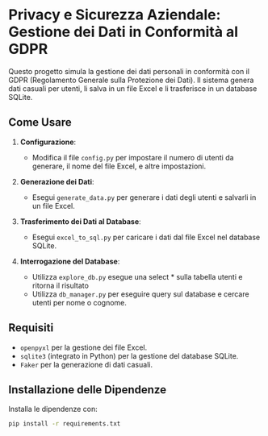 # Privacy e Sicurezza Aziendale: Gestione dei Dati in Conformità al GDPR

Questo progetto simula la gestione dei dati personali in conformità con il GDPR (Regolamento Generale sulla Protezione dei Dati). Il sistema genera dati casuali per utenti, li salva in un file Excel e li trasferisce in un database SQLite.

## Come Usare

1. **Configurazione**:
   - Modifica il file `config.py` per impostare il numero di utenti da generare, il nome del file Excel, e altre impostazioni.

2. **Generazione dei Dati**:
   - Esegui `generate_data.py` per generare i dati degli utenti e salvarli in un file Excel.

3. **Trasferimento dei Dati al Database**:
   - Esegui `excel_to_sql.py` per caricare i dati dal file Excel nel database SQLite.

4. **Interrogazione del Database**:
   - Utilizza `explore_db.py` esegue una select * sulla tabella utenti e ritorna il risultato 
   - Utilizza `db_manager.py` per eseguire query sul database e cercare utenti per nome o cognome.

## Requisiti

- `openpyxl` per la gestione dei file Excel.
- `sqlite3` (integrato in Python) per la gestione del database SQLite.
- `Faker` per la generazione di dati casuali.

## Installazione delle Dipendenze

Installa le dipendenze con:

```bash
pip install -r requirements.txt